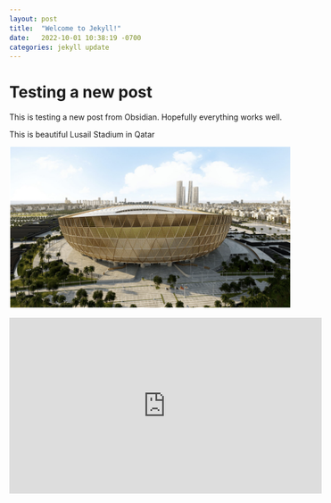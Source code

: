 ```yaml
---
layout: post
title:  "Welcome to Jekyll!"
date:   2022-10-01 10:38:19 -0700
categories: jekyll update
---
```


# Testing a new post 

This is testing a new post from Obsidian.  Hopefully everything works well.

This is beautiful Lusail Stadium in Qatar

![Lusail Stadium](../docs/assets/images/lusail-stadium.png)


<iframe width="560" height="315" src="https://www.youtube.com/embed/odAMu_co9_c" title="YouTube video player" frameborder="0" allow="accelerometer; autoplay; clipboard-write; encrypted-media; gyroscope; picture-in-picture" allowfullscreen></iframe>



